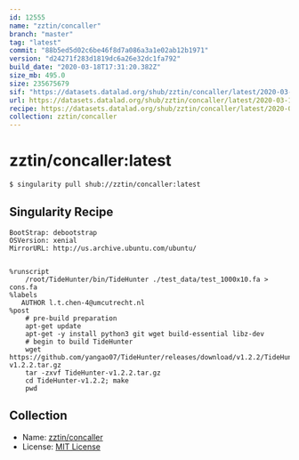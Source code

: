 ```yaml
---
id: 12555
name: "zztin/concaller"
branch: "master"
tag: "latest"
commit: "88b5ed5d02c6be46f8d7a086a3a1e02ab12b1971"
version: "d24271f283d1819dc6a26e32dc1fa792"
build_date: "2020-03-18T17:31:20.382Z"
size_mb: 495.0
size: 235675679
sif: "https://datasets.datalad.org/shub/zztin/concaller/latest/2020-03-18-88b5ed5d-d24271f2/d24271f283d1819dc6a26e32dc1fa792.sif"
url: https://datasets.datalad.org/shub/zztin/concaller/latest/2020-03-18-88b5ed5d-d24271f2/
recipe: https://datasets.datalad.org/shub/zztin/concaller/latest/2020-03-18-88b5ed5d-d24271f2/Singularity
collection: zztin/concaller
---
```


# zztin/concaller:latest

```bash
$ singularity pull shub://zztin/concaller:latest
```

## Singularity Recipe

```singularity
BootStrap: debootstrap
OSVersion: xenial
MirrorURL: http://us.archive.ubuntu.com/ubuntu/


%runscript
    /root/TideHunter/bin/TideHunter ./test_data/test_1000x10.fa > cons.fa
%labels
   AUTHOR l.t.chen-4@umcutrecht.nl
%post
    # pre-build preparation
    apt-get update
    apt-get -y install python3 git wget build-essential libz-dev
    # begin to build TideHunter
    wget https://github.com/yangao07/TideHunter/releases/download/v1.2.2/TideHunter-v1.2.2.tar.gz
    tar -zxvf TideHunter-v1.2.2.tar.gz
    cd TideHunter-v1.2.2; make
    pwd
```

## Collection

 - Name: [zztin/concaller](https://github.com/zztin/concaller)
 - License: [MIT License](https://api.github.com/licenses/mit)


